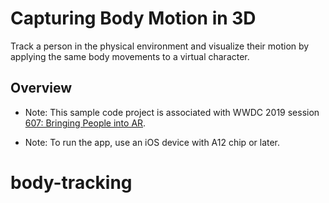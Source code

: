 # Capturing Body Motion in 3D

Track a person in the physical environment and visualize their motion by applying the same body movements to a virtual character.  

## Overview

- Note: This sample code project is associated with WWDC 2019 session [607: Bringing People into AR](https://developer.apple.com/videos/play/wwdc19/607/).

- Note: To run the app, use an iOS device with A12 chip or later.
# body-tracking
